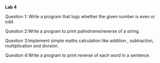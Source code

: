 **Lab 4**

Question 1: Write a program that logs whether the given number is even or odd.

Question 2:Write a program to print palindrome/reverse of a string.

Question 3:Implement simple maths calculation like addition , subtraction, multiplication and division.

Question 4:Write a program to print reverse of each word in a sentence.


